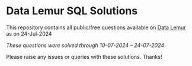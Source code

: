 # Data Lemur SQL Solutions

This repository contains all public/free questions available on [Data Lemur](https://datalemur.com/questions?category=SQL) as on 24-Jul-2024

*These questions were solved through 10-07-2024 – 24-07-2024*

Please raise any issues or queries with these solutions. Thanks!